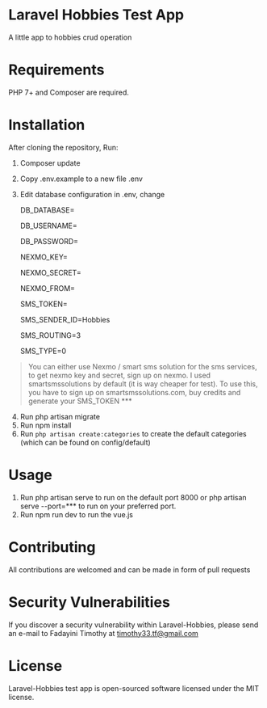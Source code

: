 # Laravel Hobbies Test App
A little app to hobbies crud operation
# Requirements
PHP 7+ and Composer are required.

# Installation
After cloning the repository, Run:
1. Composer update
2. Copy .env.example to a new file .env
3. Edit database configuration in .env, change

   	DB_DATABASE=

	DB_USERNAME=
    	
	DB_PASSWORD=
    
    NEXMO_KEY=
    
    NEXMO_SECRET=

    NEXMO_FROM=

    SMS_TOKEN=

    SMS_SENDER_ID=Hobbies

    SMS_ROUTING=3

    SMS_TYPE=0
    
> You can either use Nexmo / smart sms solution for the sms services, to get nexmo key and secret, sign up on nexmo. I used smartsmssolutions by default (it is way cheaper for test). To use this, you have to sign up on smartsmssolutions.com, buy credits and generate your SMS_TOKEN ***
    
4. Run php artisan migrate
6. Run npm install
7. Run `php artisan create:categories` to create the default categories (which can be found on config/default)

# Usage
1. Run php artisan serve to run on the default port 8000 or php artisan serve --port=*** to run on your preferred port.
2. Run npm run dev to run the vue.js

# Contributing
All contributions are welcomed and can be made in form of pull requests

# Security Vulnerabilities
If you discover a security vulnerability within Laravel-Hobbies, please send an e-mail to Fadayini Timothy at timothy33.tf@gmail.com 

# License
Laravel-Hobbies test app is open-sourced software licensed under the MIT license.


